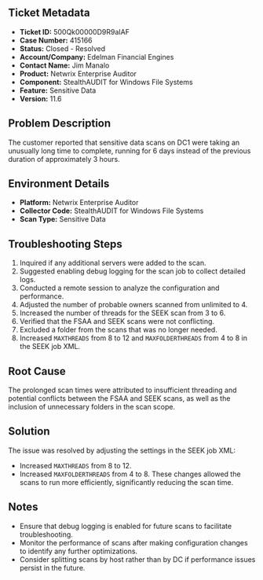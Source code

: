 ## Ticket Metadata
- **Ticket ID:** 500Qk00000D9R9aIAF
- **Case Number:** 415166
- **Status:** Closed - Resolved
- **Account/Company:** Edelman Financial Engines
- **Contact Name:** Jim Manalo
- **Product:** Netwrix Enterprise Auditor
- **Component:** StealthAUDIT for Windows File Systems
- **Feature:** Sensitive Data
- **Version:** 11.6

## Problem Description
The customer reported that sensitive data scans on DC1 were taking an unusually long time to complete, running for 6 days instead of the previous duration of approximately 3 hours.

## Environment Details
- **Platform:** Netwrix Enterprise Auditor
- **Collector Code:** StealthAUDIT for Windows File Systems
- **Scan Type:** Sensitive Data

## Troubleshooting Steps
1. Inquired if any additional servers were added to the scan.
2. Suggested enabling debug logging for the scan job to collect detailed logs.
3. Conducted a remote session to analyze the configuration and performance.
4. Adjusted the number of probable owners scanned from unlimited to 4.
5. Increased the number of threads for the SEEK scan from 3 to 6.
6. Verified that the FSAA and SEEK scans were not conflicting.
7. Excluded a folder from the scans that was no longer needed.
8. Increased `MAXTHREADS` from 8 to 12 and `MAXFOLDERTHREADS` from 4 to 8 in the SEEK job XML.

## Root Cause
The prolonged scan times were attributed to insufficient threading and potential conflicts between the FSAA and SEEK scans, as well as the inclusion of unnecessary folders in the scan scope.

## Solution
The issue was resolved by adjusting the settings in the SEEK job XML:
- Increased `MAXTHREADS` from 8 to 12.
- Increased `MAXFOLDERTHREADS` from 4 to 8.
These changes allowed the scans to run more efficiently, significantly reducing the scan time.

## Notes
- Ensure that debug logging is enabled for future scans to facilitate troubleshooting.
- Monitor the performance of scans after making configuration changes to identify any further optimizations.
- Consider splitting scans by host rather than by DC if performance issues persist in the future.